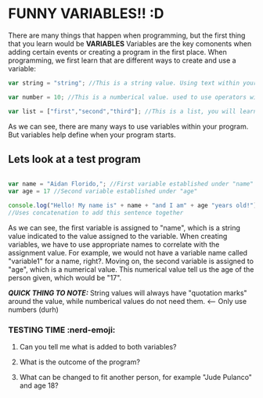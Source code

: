 # FUNNY VARIABLES!! :D
There are many things that happen when programming, but the first thing that you learn would be **VARIABLES** Variables are the key comonents when adding certain events or creating a program in the first place. When programming, we first learn that are different ways to create and use a variable:
```js
var string = "string"; //This is a string value. Using text within your app/program

var number = 10; //This is a numberical value. used to use operators within your app/program

var list = ["first","second","third"]; //This is a list, you will learn about this later on....
```
As we can see, there are many ways to use variables within your program. But variables help define when your program starts.
## Lets look at a test program
```js

var name = "Aidan Florido,"; //First variable established under "name"
var age = 17 //Second variable established under "age"

console.log("Hello! My name is" + name + "and I am" + age "years old!");
//Uses concatenation to add this sentence together
```
As we can see, the first variable is assigned to "name", which is a string value indicated to the value assigned to the variable. When creating variables, we have to use appropriate names to correlate with the assignment value. For example, we would not have a variable name called "variable1" for a name, right?. Moving on, the second variable is assigned to "age", which is a numerical value. This numerical value tell us the age of the person given, which would be "17". 

***QUICK THING TO NOTE:*** String values will always have "quotation marks" around the value, while numberical values do not need them. <-- Only use numbers (durh)


### TESTING TIME :nerd-emoji:
1) Can you tell me what is added to both variables?

2) What is the outcome of the program?

3) What can be changed to fit another person, for example "Jude Pulanco" and age 18?
